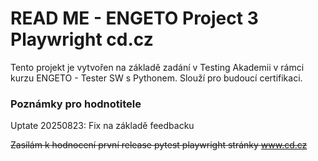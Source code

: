 # READ ME - ENGETO Project 3 Playwright cd.cz

Tento projekt je vytvořen na základě zadání v Testing Akademii v rámci kurzu ENGETO - Tester SW s Pythonem. Slouží pro budoucí certifikaci.

### Poznámky pro hodnotitele

Uptate 20250823: Fix na základě feedbacku

~~Zasílám k hodnocení první release pytest playwright stránky www.cd.cz~~
